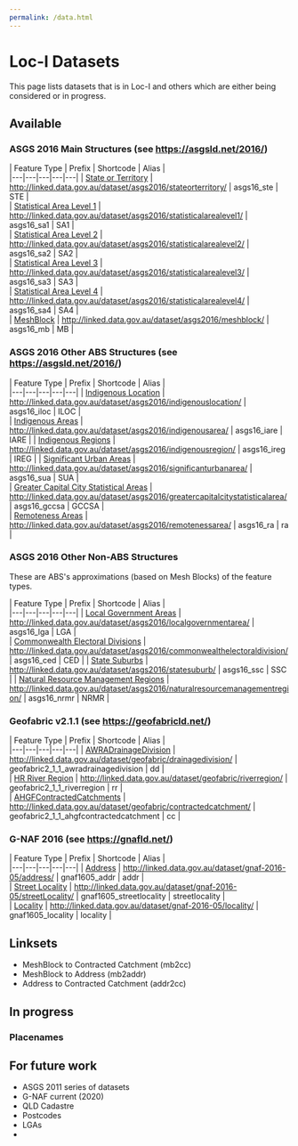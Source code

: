 ```yaml
---
permalink: /data.html
---
```


# Loc-I Datasets 

This page lists datasets that is in Loc-I and others which are either being considered or in progress.

## Available

### ASGS 2016 Main Structures (see https://asgsld.net/2016/)

| Feature Type  | Prefix | Shortcode | Alias  |  
|---|---|---|---|---|
| [State or Territory](https://asgsld.net/2016/stateorterritory/)  | http://linked.data.gov.au/dataset/asgs2016/stateorterritory/  | asgs16_ste  |  STE |  
| [Statistical Area Level 1](https://asgsld.net/2016/statisticalarealevel1/)  | http://linked.data.gov.au/dataset/asgs2016/statisticalarealevel1/   |  asgs16_sa1 |  SA1 |  
| [Statistical Area Level 2](https://asgsld.net/2016/statisticalarealevel2/)  | http://linked.data.gov.au/dataset/asgs2016/statisticalarealevel2/   |  asgs16_sa2 |  SA2 |  
| [Statistical Area Level 3](https://asgsld.net/2016/statisticalarealevel3/)  |  http://linked.data.gov.au/dataset/asgs2016/statisticalarealevel3/ |  asgs16_sa3 | SA3  |  
| [Statistical Area Level 4](https://asgsld.net/2016/statisticalarealevel4/)  |  http://linked.data.gov.au/dataset/asgs2016/statisticalarealevel4/ |  asgs16_sa4 |  SA4 |  
| [MeshBlock](https://asgsld.net/2016/meshblock/)  | http://linked.data.gov.au/dataset/asgs2016/meshblock/  |  asgs16_mb | MB  |  

### ASGS 2016 Other ABS Structures (see https://asgsld.net/2016/)

| Feature Type  | Prefix | Shortcode | Alias  |  
|---|---|---|---|---|
| [Indigenous Location](https://asgsld.net/2016/indigenouslocation/)  | http://linked.data.gov.au/dataset/asgs2016/indigenouslocation/  | asgs16_iloc  |  ILOC |  
| [Indigenous Areas](https://asgsld.net/2016/indigenousarea/)  | http://linked.data.gov.au/dataset/asgs2016/indigenousarea/  | asgs16_iare  |  IARE | 
| [Indigenous Regions](https://asgsld.net/2016/indigenousregion/)  | http://linked.data.gov.au/dataset/asgs2016/indigenousregion/  | asgs16_ireg  |  IREG | 
| [Significant Urban Areas](https://asgsld.net/2016/significanturbanarea/)  | http://linked.data.gov.au/dataset/asgs2016/significanturbanarea/   |  asgs16_sua |  SUA |  
| [Greater Capital City Statistical Areas](https://asgsld.net/2016/greatercapitalcitystatisticalarea/)  | http://linked.data.gov.au/dataset/asgs2016/greatercapitalcitystatisticalarea/   |  asgs16_gccsa |  GCCSA |  
| [Remoteness Areas](https://asgsld.net/2016/remotenessarea/)  |  http://linked.data.gov.au/dataset/asgs2016/remotenessarea/ |  asgs16_ra | ra  |  

### ASGS 2016 Other Non-ABS Structures 

These are ABS's approximations (based on Mesh Blocks) of the feature types.

| Feature Type  | Prefix | Shortcode | Alias  |  
|---|---|---|---|---|
| [Local Government Areas](https://asgsld.net/2016/localgovernmentarea/)  | http://linked.data.gov.au/dataset/asgs2016/localgovernmentarea/  | asgs16_lga  |  LGA |  
| [Commonwealth Electoral Divisions](https://asgsld.net/2016/commonwealthelectoraldivision/)  | http://linked.data.gov.au/dataset/asgs2016/commonwealthelectoraldivision/  | asgs16_ced  |  CED | 
| [State Suburbs](https://asgsld.net/2016/statesuburb/)  | http://linked.data.gov.au/dataset/asgs2016/statesuburb/  | asgs16_ssc  |  SSC | 
| [Natural Resource Management Regions](https://asgsld.net/2016/naturalresourcemanagementregion/)  | http://linked.data.gov.au/dataset/asgs2016/naturalresourcemanagementregion/  | asgs16_nrmr  |  NRMR | 


### Geofabric v2.1.1 (see https://geofabricld.net/)

| Feature Type  | Prefix | Shortcode | Alias  |  
|---|---|---|---|---|
| [AWRADrainageDivision](https://geofabricld.net/drainagedivision/)  | http://linked.data.gov.au/dataset/geofabric/drainagedivision/  | geofabric2_1_1_awradrainagedivision  |  dd |  
| [HR River Region](https://geofabricld.net/riverregion/)  | http://linked.data.gov.au/dataset/geofabric/riverregion/  | geofabric2_1_1_riverregion  |  rr |  
| [AHGFContractedCatchments](https://geofabricld.net/contractedcatchment/)  | http://linked.data.gov.au/dataset/geofabric/contractedcatchment/  | geofabric2_1_1_ahgfcontractedcatchment  |  cc | 
 

### G-NAF 2016 (see https://gnafld.net/)


| Feature Type  | Prefix | Shortcode | Alias  |  
|---|---|---|---|---|
| [Address](https://gnafld.net/2016-05/address/)  | http://linked.data.gov.au/dataset/gnaf-2016-05/address/  | gnaf1605_addr  |  addr |  
| [Street Locality](https://gnafld.net/2016-05/streetLocality/)  | http://linked.data.gov.au/dataset/gnaf-2016-05/streetLocality/  | gnaf1605_streetlocality  |  streetlocality |  
| [Locality](https://gnafld.net/2016-05/locality/)  | http://linked.data.gov.au/dataset/gnaf-2016-05/locality/  | gnaf1605_locality  |  locality | 



## Linksets
* MeshBlock to Contracted Catchment (mb2cc)
* MeshBlock to Address (mb2addr)
* Address to Contracted Catchment (addr2cc)

## In progress

### Placenames

## For future work

* ASGS 2011 series of datasets
* G-NAF current (2020)
* QLD Cadastre
* Postcodes
* LGAs
* 